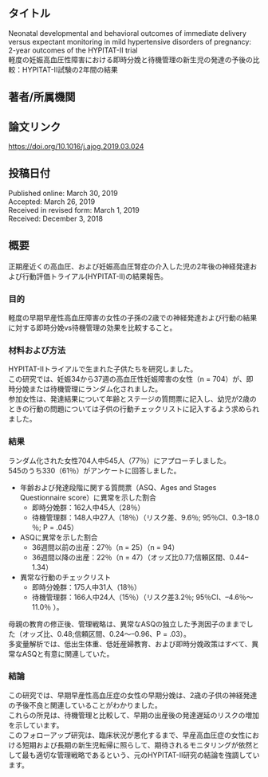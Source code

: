 ## タイトル
Neonatal developmental and behavioral outcomes of immediate delivery versus expectant monitoring in mild hypertensive disorders of pregnancy: 2-year outcomes of the HYPITAT-II trial  
軽度の妊娠高血圧性障害における即時分娩と待機管理の新生児の発達の予後の比較：HYPITAT-II試験の2年間の結果

## 著者/所属機関

## 論文リンク
https://doi.org/10.1016/j.ajog.2019.03.024

## 投稿日付
Published online: March 30, 2019  
Accepted: March 26, 2019  
Received in revised form: March 1, 2019  
Received: December 3, 2018

## 概要
正期産近くの高血圧、および妊娠高血圧腎症の介入した児の2年後の神経発達および行動評価トライアル(HYPITAT-II)の結果報告。

### 目的
軽度の早期早産性高血圧障害の女性の子孫の2歳での神経発達および行動の結果に対する即時分娩vs待機管理の効果を比較すること。

### 材料および方法
HYPITAT-IIトライアルで生まれた子供たちを研究しました。  
この研究では、妊娠34から37週の高血圧性妊娠障害の女性（n = 704）が、即時分娩または待機管理にランダム化されました。  
参加女性は、発達結果について年齢とステージの質問票に記入し、幼児が2歳のときの行動の問題については子供の行動チェックリストに記入するよう求められました。

### 結果
ランダム化された女性704人中545人（77％）にアプローチしました。  
545のうち330（61％）がアンケートに回答しました。  

* 年齢および発達段階に関する質問票（ASQ、Ages and Stages Questionnaire score）に異常を示した割合
  * 即時分娩群：162人中45人（28％）
  * 待機管理群：148人中27人（18％）（リスク差、9.6％; 95％CI、0.3–18.0 ％; P = .045）
* ASQに異常を示した割合
  * 36週間以前の出産：27％（n = 25）（n = 94）
  * 36週間以降の出産：22％（n = 47）（オッズ比0.77;信頼区間、0.44–1.34）
* 異常な行動のチェックリスト
  * 即時分娩群：175人中31人（18％）
  * 待機管理群：166人中24人（15％）（リスク差3.2％; 95％CI、–4.6％〜11.0％ ）。

母親の教育の修正後、管理戦略は、異常なASQの独立した予測因子のままでした（オッズ比、0.48;信頼区間、0.24〜–0.96、P = .03）。  
多変量解析では、低出生体重、低妊産婦教育、および即時分娩政策はすべて、異常なASQと有意に関連していた。

### 結論
この研究では、早期早産性高血圧症の女性の早期分娩は、2歳の子供の神経発達の予後不良と関連していることがわかりました。  
これらの所見は、待機管理と比較して、早期の出産後の発達遅延のリスクの増加を示しています。  
このフォローアップ研究は、臨床状況が悪化するまで、早産高血圧症の女性における短期および長期の新生児転帰に照らして、期待されるモニタリングが依然として最も適切な管理戦略であるという、元のHYPITAT-II研究の結論を強調しています。
